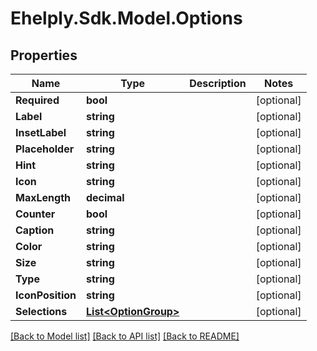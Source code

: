 # Ehelply.Sdk.Model.Options

## Properties

Name | Type | Description | Notes
------------ | ------------- | ------------- | -------------
**Required** | **bool** |  | [optional] 
**Label** | **string** |  | [optional] 
**InsetLabel** | **string** |  | [optional] 
**Placeholder** | **string** |  | [optional] 
**Hint** | **string** |  | [optional] 
**Icon** | **string** |  | [optional] 
**MaxLength** | **decimal** |  | [optional] 
**Counter** | **bool** |  | [optional] 
**Caption** | **string** |  | [optional] 
**Color** | **string** |  | [optional] 
**Size** | **string** |  | [optional] 
**Type** | **string** |  | [optional] 
**IconPosition** | **string** |  | [optional] 
**Selections** | [**List&lt;OptionGroup&gt;**](OptionGroup.md) |  | [optional] 

[[Back to Model list]](../README.md#documentation-for-models) [[Back to API list]](../README.md#documentation-for-api-endpoints) [[Back to README]](../README.md)

